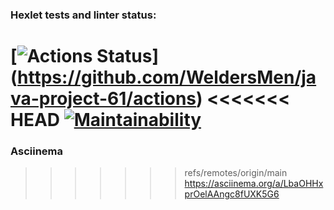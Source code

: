 ### Hexlet tests and linter status:
[![Actions Status](https://github.com/WeldersMen/java-project-61/workflows/hexlet-check/badge.svg)]
(https://github.com/WeldersMen/java-project-61/actions)
<<<<<<< HEAD
[![Maintainability](https://api.codeclimate.com/v1/badges/206fd66ff3bbf26c3ca3/maintainability)](https://codeclimate.com/github/WeldersMen/java-project-61/maintainability)
=======
### Asciinema 
>>>>>>> refs/remotes/origin/main
https://asciinema.org/a/LbaOHHxprOelAAngc8fUXK5G6

